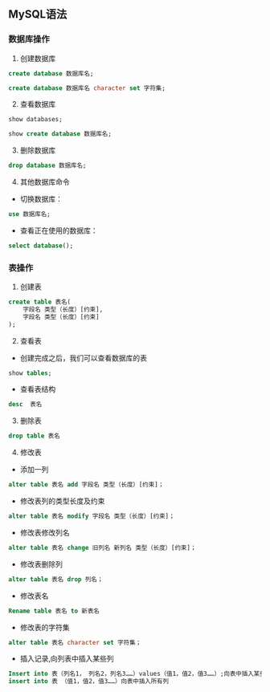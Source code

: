 ## MySQL语法

### 数据库操作
1. 创建数据库

```sql
create database 数据库名;
```

```sql
create database 数据库名 character set 字符集;
```

2. 查看数据库
```sql
show databases;
```

```sql
show create database 数据库名;
```

3. 删除数据库

```sql
drop database 数据库名;
```

4. 其他数据库命令

- 切换数据库： 
```sql
use 数据库名;
```

- 查看正在使用的数据库：
```sql
select database();
```

### 表操作

1. 创建表
```sql
create table 表名(
	字段名 类型（长度）[约束],
	字段名 类型（长度）[约束]
);
```

2. 查看表

- 创建完成之后，我们可以查看数据库的表
```sql
show tables;
```

- 查看表结构
```sql
desc  表名
```

3. 删除表

```sql
drop table 表名
```

4. 修改表
- 添加一列
```sql
alter table 表名 add 字段名 类型（长度）[约束]；
```

- 修改表列的类型长度及约束
```sql
alter table 表名 modify 字段名 类型（长度）[约束]；
```

- 修改表修改列名	
```sql
alter table 表名 change 旧列名 新列名 类型（长度）[约束]；
```

- 修改表删除列
```sql
alter table 表名 drop 列名；
```

- 修改表名
```sql
Rename table 表名 to 新表名
```

- 修改表的字符集
```sql
alter table 表名 character set 字符集；
```

- 插入记录,向列表中插入某些列
```sql
Insert into 表（列名1， 列名2，列名3……）values（值1，值2，值3……）;向表中插入某些列
insert into 表 （值1，值2，值3……）向表中插入所有列
```

